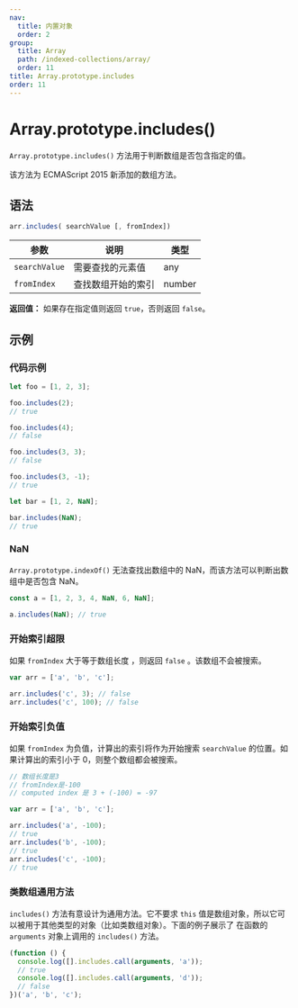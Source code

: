 ```yaml
---
nav:
  title: 内置对象
  order: 2
group:
  title: Array
  path: /indexed-collections/array/
  order: 11
title: Array.prototype.includes
order: 11
---
```


# Array.prototype.includes()

`Array.prototype.includes()` 方法用于判断数组是否包含指定的值。

该方法为 ECMAScript 2015 新添加的数组方法。

## 语法

```js
arr.includes( searchValue [, fromIndex])
```

| 参数          | 说明               | 类型   |
| ------------- | ------------------ | ------ |
| `searchValue` | 需要查找的元素值   | any    |
| `fromIndex`   | 查找数组开始的索引 | number |

**返回值：** 如果存在指定值则返回 `true`，否则返回 `false`。

## 示例

### 代码示例

```js
let foo = [1, 2, 3];

foo.includes(2);
// true

foo.includes(4);
// false

foo.includes(3, 3);
// false

foo.includes(3, -1);
// true

let bar = [1, 2, NaN];

bar.includes(NaN);
// true
```

### NaN

`Array.prototype.indexOf()` 无法查找出数组中的 NaN，而该方法可以判断出数组中是否包含 NaN。

```js
const a = [1, 2, 3, 4, NaN, 6, NaN];

a.includes(NaN); // true
```

### 开始索引超限

如果 `fromIndex` 大于等于数组长度 ，则返回 `false` 。该数组不会被搜索。

```js
var arr = ['a', 'b', 'c'];

arr.includes('c', 3); // false
arr.includes('c', 100); // false
```

### 开始索引负值

如果 `fromIndex` 为负值，计算出的索引将作为开始搜索 `searchValue` 的位置。如果计算出的索引小于 0，则整个数组都会被搜索。

```js
// 数组长度是3
// fromIndex是-100
// computed index 是 3 + (-100) = -97

var arr = ['a', 'b', 'c'];

arr.includes('a', -100);
// true
arr.includes('b', -100);
// true
arr.includes('c', -100);
// true
```

### 类数组通用方法

`includes()` 方法有意设计为通用方法。它不要求 `this` 值是数组对象，所以它可以被用于其他类型的对象（比如类数组对象）。下面的例子展示了 在函数的 `arguments` 对象上调用的 `includes()` 方法。

```js
(function () {
  console.log([].includes.call(arguments, 'a'));
  // true
  console.log([].includes.call(arguments, 'd'));
  // false
})('a', 'b', 'c');
```
